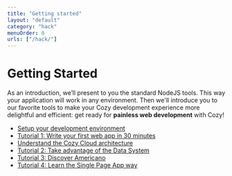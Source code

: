 ```yaml
---
title: "Getting started"
layout: "default"
category: "hack"
menuOrder: 0
urls: ["/hack/"]
---
```


# Getting Started

As an introduction, we’ll present to you the standard NodeJS tools. This way your application will work in any environment. Then
we'll introduce you to our favorite tools to make your Cozy development
experience more delightful and efficient: get ready for **painless web development** with Cozy!

* [Setup your development environment](/hack/getting-started/setup-environment.html)
* [Tutorial 1: Write your first web app in 30 minutes](/hack/getting-started/first-app.html)
* [Understand the Cozy Cloud architecture](/hack/getting-started/architecture-overview.html)
* [Tutorial 2: Take advantage of the Data System](/hack/getting-started/play-with-data-system.html)
* [Tutorial 3: Discover Americano](/hack/getting-started/discover-americano.html)
* [Tutorial 4: Learn the Single Page App way ](/hack/getting-started/learn-single-page-app-way.html)
